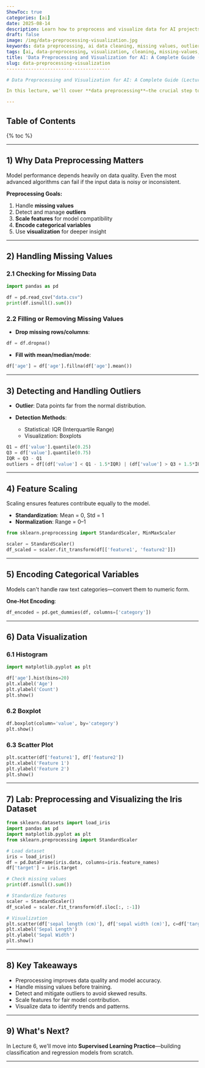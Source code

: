 ```yaml
---
ShowToc: true
categories: [ai]
date: 2025-08-14
description: Learn how to preprocess and visualize data for AI projects, including handling missing values, detecting outliers, scaling features, encoding categorical variables, and creating visualizations. Includes a beginner-friendly Iris dataset example.
draft: false
image: /img/data-preprocessing-visualization.jpg
keywords: data preprocessing, ai data cleaning, missing values, outliers, feature scaling, encoding, data visualization, iris dataset example
tags: [ai, data-preprocessing, visualization, cleaning, missing-values, outliers, scaling, encoding, tutorial]
title: 'Data Preprocessing and Visualization for AI: A Complete Guide (Lecture 5)'
slug: data-preprocessing-visualization
--------------------------------------

# Data Preprocessing and Visualization for AI: A Complete Guide (Lecture 5)

In this lecture, we'll cover **data preprocessing**—the crucial step to ensure your AI models work with clean, structured, and meaningful data. We'll also explore **data visualization** techniques to better understand your dataset.

---
```


## Table of Contents

{% toc %}

---

## 1) Why Data Preprocessing Matters

Model performance depends heavily on data quality.
Even the most advanced algorithms can fail if the input data is noisy or inconsistent.

**Preprocessing Goals:**

1. Handle **missing values**
2. Detect and manage **outliers**
3. **Scale features** for model compatibility
4. **Encode categorical variables**
5. Use **visualization** for deeper insight

---

## 2) Handling Missing Values

### 2.1 Checking for Missing Data

```python
import pandas as pd

df = pd.read_csv("data.csv")
print(df.isnull().sum())
```

### 2.2 Filling or Removing Missing Values

* **Drop missing rows/columns**:

```python
df = df.dropna()
```

* **Fill with mean/median/mode**:

```python
df['age'] = df['age'].fillna(df['age'].mean())
```

---

## 3) Detecting and Handling Outliers

* **Outlier**: Data points far from the normal distribution.
* **Detection Methods**:

  * Statistical: IQR (Interquartile Range)
  * Visualization: Boxplots

```python
Q1 = df['value'].quantile(0.25)
Q3 = df['value'].quantile(0.75)
IQR = Q3 - Q1
outliers = df[(df['value'] < Q1 - 1.5*IQR) | (df['value'] > Q3 + 1.5*IQR)]
```

---

## 4) Feature Scaling

Scaling ensures features contribute equally to the model.

* **Standardization**: Mean = 0, Std = 1
* **Normalization**: Range = 0–1

```python
from sklearn.preprocessing import StandardScaler, MinMaxScaler

scaler = StandardScaler()
df_scaled = scaler.fit_transform(df[['feature1', 'feature2']])
```

---

## 5) Encoding Categorical Variables

Models can't handle raw text categories—convert them to numeric form.

**One-Hot Encoding**:

```python
df_encoded = pd.get_dummies(df, columns=['category'])
```

---

## 6) Data Visualization

### 6.1 Histogram

```python
import matplotlib.pyplot as plt

df['age'].hist(bins=20)
plt.xlabel('Age')
plt.ylabel('Count')
plt.show()
```

### 6.2 Boxplot

```python
df.boxplot(column='value', by='category')
plt.show()
```

### 6.3 Scatter Plot

```python
plt.scatter(df['feature1'], df['feature2'])
plt.xlabel('Feature 1')
plt.ylabel('Feature 2')
plt.show()
```

---

## 7) Lab: Preprocessing and Visualizing the Iris Dataset

```python
from sklearn.datasets import load_iris
import pandas as pd
import matplotlib.pyplot as plt
from sklearn.preprocessing import StandardScaler

# Load dataset
iris = load_iris()
df = pd.DataFrame(iris.data, columns=iris.feature_names)
df['target'] = iris.target

# Check missing values
print(df.isnull().sum())

# Standardize features
scaler = StandardScaler()
df_scaled = scaler.fit_transform(df.iloc[:, :-1])

# Visualization
plt.scatter(df['sepal length (cm)'], df['sepal width (cm)'], c=df['target'])
plt.xlabel('Sepal Length')
plt.ylabel('Sepal Width')
plt.show()
```

---

## 8) Key Takeaways

* Preprocessing improves data quality and model accuracy.
* Handle missing values before training.
* Detect and mitigate outliers to avoid skewed results.
* Scale features for fair model contribution.
* Visualize data to identify trends and patterns.

---

## 9) What's Next?

In Lecture 6, we'll move into **Supervised Learning Practice**—building classification and regression models from scratch.

---
